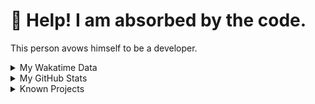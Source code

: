 # 🥺 Help! I am absorbed by the code. 

This person avows himself to be a developer.

<details>

<summary>My Wakatime Data</summary>

<!--START_SECTION:waka-->
![Lines of code](https://img.shields.io/badge/From%20Hello%20World%20I%27ve%20Written-8.9%20million%20lines%20of%20code-blue)

**🐱 My GitHub Data** 

> 📦 787.1 kB Used in GitHub's Storage 
 > 
> 🏆 806 Contributions in the Year 2024
 > 
> 🚫 Not Opted to Hire
 > 
> 📜 92 Public Repositories 
 > 
> 🔑 29 Private Repositories 
 > 
**I'm an Early 🐤** 

```text
🌞 Morning                2228 commits        ██████░░░░░░░░░░░░░░░░░░░   24.02 % 
🌆 Daytime                3989 commits        ███████████░░░░░░░░░░░░░░   43.00 % 
🌃 Evening                2984 commits        ████████░░░░░░░░░░░░░░░░░   32.17 % 
🌙 Night                  75 commits          ░░░░░░░░░░░░░░░░░░░░░░░░░   00.81 % 
```
📅 **I'm Most Productive on Wednesday** 

```text
Monday                   1155 commits        ███░░░░░░░░░░░░░░░░░░░░░░   12.45 % 
Tuesday                  1629 commits        ████░░░░░░░░░░░░░░░░░░░░░   17.56 % 
Wednesday                1635 commits        ████░░░░░░░░░░░░░░░░░░░░░   17.63 % 
Thursday                 1336 commits        ████░░░░░░░░░░░░░░░░░░░░░   14.40 % 
Friday                   1391 commits        ████░░░░░░░░░░░░░░░░░░░░░   15.00 % 
Saturday                 1146 commits        ███░░░░░░░░░░░░░░░░░░░░░░   12.35 % 
Sunday                   984 commits         ███░░░░░░░░░░░░░░░░░░░░░░   10.61 % 
```


**I Mostly Code in Go** 

```text
Go                       37 repos            █████████░░░░░░░░░░░░░░░░   35.92 % 
TeX                      6 repos             █░░░░░░░░░░░░░░░░░░░░░░░░   05.83 % 
Rust                     3 repos             █░░░░░░░░░░░░░░░░░░░░░░░░   02.91 % 
Swift                    3 repos             █░░░░░░░░░░░░░░░░░░░░░░░░   02.91 % 
Shell                    2 repos             ░░░░░░░░░░░░░░░░░░░░░░░░░   01.94 % 
```




 Last Updated on 21/06/2024 01:21:51 UTC
<!--END_SECTION:waka-->

</details>

<details>
 
 <summary>My GitHub Stats</summary>

[![CDFMLR's github stats](https://github-readme-stats.vercel.app/api?username=cdfmlr&count_private=true&show_icons=true)](https://github.com/anuraghazra/github-readme-stats)
 
</details>

<details>

<summary>Known Projects</summary>

[![Star History Chart](https://api.star-history.com/svg?repos=cdfmlr/pyflowchart,cdfmlr/muvtuber,cdfmlr/crud,cdfmlr/murecom-verse-1,cdfmlr/murecom-intro&type=Date)](https://star-history.com/#cdfmlr/pyflowchart&cdfmlr/muvtuber&cdfmlr/crud&cdfmlr/murecom-verse-1&cdfmlr/murecom-intro&Date)

 </details>
